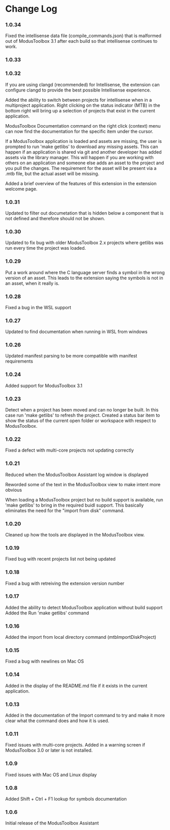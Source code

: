 # Change Log

### 1.0.34
Fixed the intellisense data file (compile_commands.json) that is malformed out of ModusToolbox
3.1 after each build so that intellisense continues to work.

### 1.0.33

### 1.0.32

If you are using clangd (recommended) for Intellisense, the extension can configure clangd
to provide the best possible Intellisense experience.

Added the ability to switch between projects for intellisense when in a multiproject
application.  Right clicking on the status indicator (MTB) in the bottom right will
bring up a selection of projects that exist in the current application.

ModusToolbox Documentation command on the right click (context) menu can now find the 
documentation for the specific item under the cursor.

If a ModusToolbox application is loaded and assets are missing, the user is prompted 
to run 'make getlibs' to download any missing assets.  This can happen if an application
is shared via git and another developer has added assets via the library manager. This
will happen if you are working with others on an application and someone else adds an asset
to the project and you pull the changes.  The requirement for the asset will be present
via a .mtb file, but the actual asset will be missing.

Added a brief overview of the features of this extension in the extension welcome page.

### 1.0.31
Updated to filter out documetation that is hidden below a component that is not
defined and therefore should not be shown.

### 1.0.30
Updated to fix bug with older ModusToolbox 2.x projects where getlibs was run every
time the project was loaded.

### 1.0.29
Put a work around where the C language server finds a symbol in the wrong
version of an asset.  This leads to the extension saying the symbols is not
in an asset, when it really is.

### 1.0.28
Fixed a bug in the WSL support

### 1.0.27
Updated to find documentation when running in WSL from windows

### 1.0.26
Updated manifest parsing to be more compatible with manifest requirements

### 1.0.24
Added support for ModusToolbox 3.1

### 1.0.23
Detect when a project has been moved and can no longer be built.  In this case
run 'make getlibs' to refresh the project.  Created a status bar item to show
the status of the current open folder or workspace with respect to ModusToolbox.

### 1.0.22
Fixed a defect with multi-core projects not updating correctly

### 1.0.21
Reduced when the ModusToolbox Assistant log window is displayed

Reworded some of the text in the ModusToolbox view to make intent more obvious

When loading a ModusToolbox project but no build support is available, 
run 'make getlibs' to bring in the required buidl support.  This basically
eliminates the need for the "import from disk" command.

### 1.0.20
Cleaned up how the tools are displayed in the ModusToolbox view.

### 1.0.19
Fixed bug with recent projects list not being updated

### 1.0.18
Fixed a bug with retreiving the extension version number

### 1.0.17
Added the ability to detect ModusToolbox application without build support
Added the Run 'make getlibs' command

### 1.0.16
Added the import from local directory command (mtbImportDiskProject)

### 1.0.15
Fixed a bug with newlines on Mac OS

### 1.0.14
Added in the display of the README.md file if it exists in the current application.

### 1.0.13
Added in the documentation of the Import command to try and make it more clear what the
command does and how it is used.

### 1.0.11
Fixed issues with multi-core projects.  Added in a warning screen if ModusToolbox 3.0 or later
is not installed.

### 1.0.9
Fixed issues with Mac OS and Linux display

### 1.0.8
Added Shift + Ctrl + F1 lookup for symbols documentation


### 1.0.6
Initial release of the ModusToolbox Assistant





